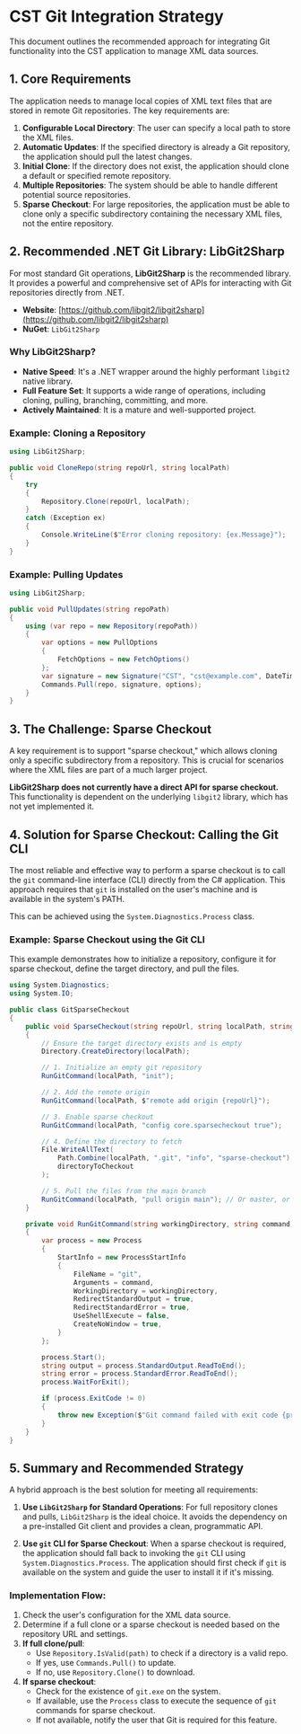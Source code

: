 # CST Git Integration Strategy

This document outlines the recommended approach for integrating Git functionality into the CST application to manage XML data sources.

## 1. Core Requirements

The application needs to manage local copies of XML text files that are stored in remote Git repositories. The key requirements are:

1.  **Configurable Local Directory**: The user can specify a local path to store the XML files.
2.  **Automatic Updates**: If the specified directory is already a Git repository, the application should pull the latest changes.
3.  **Initial Clone**: If the directory does not exist, the application should clone a default or specified remote repository.
4.  **Multiple Repositories**: The system should be able to handle different potential source repositories.
5.  **Sparse Checkout**: For large repositories, the application must be able to clone only a specific subdirectory containing the necessary XML files, not the entire repository.

## 2. Recommended .NET Git Library: LibGit2Sharp

For most standard Git operations, **LibGit2Sharp** is the recommended library. It provides a powerful and comprehensive set of APIs for interacting with Git repositories directly from .NET.

- **Website**: [https://github.com/libgit2/libgit2sharp](https://github.com/libgit2/libgit2sharp)
- **NuGet**: `LibGit2Sharp`

### Why LibGit2Sharp?

- **Native Speed**: It's a .NET wrapper around the highly performant `libgit2` native library.
- **Full Feature Set**: It supports a wide range of operations, including cloning, pulling, branching, committing, and more.
- **Actively Maintained**: It is a mature and well-supported project.

### Example: Cloning a Repository

```csharp
using LibGit2Sharp;

public void CloneRepo(string repoUrl, string localPath)
{
    try
    {
        Repository.Clone(repoUrl, localPath);
    }
    catch (Exception ex)
    {
        Console.WriteLine($"Error cloning repository: {ex.Message}");
    }
}
```

### Example: Pulling Updates

```csharp
using LibGit2Sharp;

public void PullUpdates(string repoPath)
{
    using (var repo = new Repository(repoPath))
    {
        var options = new PullOptions
        {
            FetchOptions = new FetchOptions()
        };
        var signature = new Signature("CST", "cst@example.com", DateTimeOffset.Now);
        Commands.Pull(repo, signature, options);
    }
}
```

## 3. The Challenge: Sparse Checkout

A key requirement is to support "sparse checkout," which allows cloning only a specific subdirectory from a repository. This is crucial for scenarios where the XML files are part of a much larger project.

**LibGit2Sharp does not currently have a direct API for sparse checkout.** This functionality is dependent on the underlying `libgit2` library, which has not yet implemented it.

## 4. Solution for Sparse Checkout: Calling the Git CLI

The most reliable and effective way to perform a sparse checkout is to call the `git` command-line interface (CLI) directly from the C# application. This approach requires that `git` is installed on the user's machine and is available in the system's PATH.

This can be achieved using the `System.Diagnostics.Process` class.

### Example: Sparse Checkout using the Git CLI

This example demonstrates how to initialize a repository, configure it for sparse checkout, define the target directory, and pull the files.

```csharp
using System.Diagnostics;
using System.IO;

public class GitSparseCheckout
{
    public void SparseCheckout(string repoUrl, string localPath, string directoryToCheckout)
    {
        // Ensure the target directory exists and is empty
        Directory.CreateDirectory(localPath);

        // 1. Initialize an empty git repository
        RunGitCommand(localPath, "init");

        // 2. Add the remote origin
        RunGitCommand(localPath, $"remote add origin {repoUrl}");

        // 3. Enable sparse checkout
        RunGitCommand(localPath, "config core.sparsecheckout true");

        // 4. Define the directory to fetch
        File.WriteAllText(
            Path.Combine(localPath, ".git", "info", "sparse-checkout"),
            directoryToCheckout
        );

        // 5. Pull the files from the main branch
        RunGitCommand(localPath, "pull origin main"); // Or master, or a specific branch
    }

    private void RunGitCommand(string workingDirectory, string command)
    {
        var process = new Process
        {
            StartInfo = new ProcessStartInfo
            {
                FileName = "git",
                Arguments = command,
                WorkingDirectory = workingDirectory,
                RedirectStandardOutput = true,
                RedirectStandardError = true,
                UseShellExecute = false,
                CreateNoWindow = true,
            }
        };

        process.Start();
        string output = process.StandardOutput.ReadToEnd();
        string error = process.StandardError.ReadToEnd();
        process.WaitForExit();

        if (process.ExitCode != 0)
        {
            throw new Exception($"Git command failed with exit code {process.ExitCode}: {error}");
        }
    }
}
```

## 5. Summary and Recommended Strategy

A hybrid approach is the best solution for meeting all requirements:

1.  **Use `LibGit2Sharp` for Standard Operations**: For full repository clones and pulls, `LibGit2Sharp` is the ideal choice. It avoids the dependency on a pre-installed Git client and provides a clean, programmatic API.

2.  **Use `git` CLI for Sparse Checkout**: When a sparse checkout is required, the application should fall back to invoking the `git` CLI using `System.Diagnostics.Process`. The application should first check if `git` is available on the system and guide the user to install it if it's missing.

### Implementation Flow:

1.  Check the user's configuration for the XML data source.
2.  Determine if a full clone or a sparse checkout is needed based on the repository URL and settings.
3.  **If full clone/pull**:
    - Use `Repository.IsValid(path)` to check if a directory is a valid repo.
    - If yes, use `Commands.Pull()` to update.
    - If no, use `Repository.Clone()` to download.
4.  **If sparse checkout**:
    - Check for the existence of `git.exe` on the system.
    - If available, use the `Process` class to execute the sequence of `git` commands for sparse checkout.
    - If not available, notify the user that Git is required for this feature.
